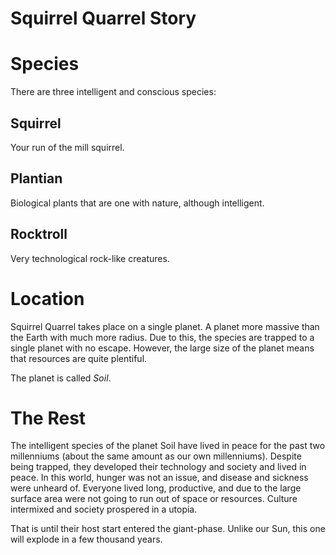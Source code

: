 # Squirrel Quarrel Story

# Species

There are three intelligent and conscious species:

## Squirrel

Your run of the mill squirrel.

## Plantian

Biological plants that are one with nature, although intelligent.

## Rocktroll

Very technological rock-like creatures.

# Location

Squirrel Quarrel takes place on a single planet. A planet more massive than
the Earth with much more radius. Due to this, the species are trapped to a
single planet with no escape. However, the large size of the planet means
that resources are quite plentiful.

The planet is called _Soil_.

# The Rest

The intelligent species of the planet Soil have lived in peace for the past
two millenniums (about the same amount as our own millenniums). Despite being
trapped, they developed their technology and society and lived in peace. In
this world, hunger was not an issue, and disease and sickness were unheard of.
Everyone lived long, productive, and due to the large surface area were not
going to run out of space or resources. Culture intermixed and society
prospered in a utopia.

That is until their host start entered the giant-phase. Unlike our Sun, this
one will explode in a few thousand years.


